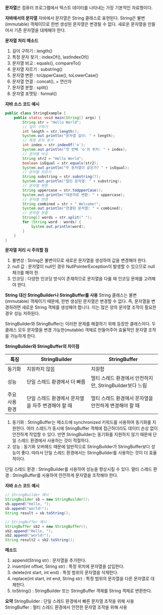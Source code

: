 **문자열**은 컴퓨터 프로그램에서 텍스트 데이터를 나타내는 가장 기본적인 자료형이다.

 **자바에서의 문자열**
자바에서 문자열은 String 클래스로 표현된다. String은 불변(immutable) 객체이므로 한번 생성된 문자열은 변경될 수 없다. 새로운 문자열을 만들어서 기존 문자열을 대체해야 한다.

**문자열 처리 메소드**
1. 길이 구하기 : length()
2. 특정 문자 찾기 : indexOf(), lastIndexOf()
3. 문자열 비교 : equals(), compareTo()
4. 문자열 자르기 : substring()
5. 문자열 변환 : toUpperCase(), toLowerCase()
6. 문자열 연결 : concat(), + 연산자
7. 문자열 분할 : split()
8. 문자열 포맷팅 : format()

**자바 소스 코드 예시**

``` java
public class StringExample {
    public static void main(String[] args) {
        String str = "Hello World";
        // 길이 구하기
        int length = str.length();
        System.out.println("문자열 길이: " + length);
        // 특정 문자 찾기
        int index = str.indexOf('o');
        System.out.println("첫 번째 'o'의 위치: " + index);
        // 문자열 비교
        String str2 = "Hello World";
        boolean isEqual = str.equals(str2);
        System.out.println("두 문자열이 같은가? " + isEqual);
        // 문자열 자르기
        String substring = str.substring(7);
        System.out.println("잘린 문자열: " + substring);
        // 문자열 변환
        String uppercase = str.toUpperCase();
        System.out.println("대문자로 변환: " + uppercase);
        // 문자열 연결
        String combined = str + " Welcome!";
        System.out.println("연결된 문자열: " + combined);
        // 문자열 분할
        String[] words = str.split(" ");
        for (String word : words) {
            System.out.println(word);
        }
    }
}
```

**문자열 처리 시 주의할 점**
1. 불변성 : String은 불변이므로 새로운 문자열을 생성하여 값을 변경해야 한다.
2. null 값 : 문자열이 null인 경우 NullPointerException이 발생할 수 있으므로 null 체크를 해야 한.
3. 인코딩 : 다양한 인코딩 방식이 존재하므로 문자열을 다룰 때 인코딩 문제를 고려해야 한다.

**String 대신 StringBuilder나 StringBuffer를 사용**
String 클래스는 불변(immutable) 객체이기 때문에, 한번 생성된 문자열은 변경할 수 없다. 즉, 문자열을 변경하려면 새로운 String 객체를 생성해야 합니다. 이는 많은 양의 문자열 조작이 필요한 경우 성능 저하된다.

StringBuilder와 StringBuffer는 이러한 문제를 해결하기 위해 등장한 클래스이다. 두 클래스 모두 문자열을 변경 가능한(mutable) 객체로 만들어주어 효율적인 문자열 조작을 가능하게 한다.

**StringBuilder와 StringBuffer의 차이점**

| 특징       | StringBuilder                | StringBuffer                          |
| -------- | ---------------------------- | ------------------------------------- |
| 동기화      | 지원하지 않음                      | 지원함                                   |
| 성능       | 단일 스레드 환경에서 더 빠름             | 멀티 스레드 환경에서 안전하지만, StringBuilder보다 느림 |
| 주요 사용 환경 | 단일 스레드 환경에서 문자열을 자주 변경해야 할 때 | 멀티 스레드 환경에서 문자열을 안전하게 변경해야 할 때        |

1. 동기화 : StringBuffer는 메소드에 synchronized 키워드를 사용하여 동기화를 지원한다. 여러 스레드가 동시에 StringBuffer 객체에 접근하더라도 데이터 손상 없이 안전하게 작업할 수 있다. 반면 StringBuilder는 동기화를 지원하지 않기 때문에 단일 스레드 환경에서 사용하는 것이 적절하다.
2. 성능 : 동기화 오버헤드 때문에 일반적으로 StringBuilder가 StringBuffer보다 성능이 좋다. 따라서 단일 스레드 환경에서는 StringBuilder를 사용하는 것이 더 효율적이다.

단일 스레드 환경 : StringBuilder를 사용하여 성능을 향상시킬 수 있다.
멀티 스레드 환경 : StringBuffer를 사용하여 안전하게 문자열을 조작해야 한다.

**자바 소스 코드 예시**

``` Java
// StringBuilder 예시
StringBuilder sb = new StringBuilder();
sb.append("Hello, ");
sb.append("world!");
String result = sb.toString();

// StringBuffer 예시
StringBuffer sb2 = new StringBuffer();
sb2.append("Hello, ");
sb2.append("world!");
String result2 = sb2.toString();
```

**메소드**
1. append(String str) : 문자열을 추가한다.
2. insert(int offset, String str) : 특정 위치에 문자열을 삽입한다.
3. delete(int start, int end) : 특정 범위의 문자열을 삭제한다.
4. replace(int start, int end, String str) : 특정 범위의 문자열을 다른 문자열로 대체한다.
5. toString() : StringBuilder 또는 StringBuffer 객체를 String 객체로 변환한다.

**요약**
StringBuilder : 단일 스레드 환경에서 빠른 문자열 조작을 위해 사용
StringBuffer : 멀티 스레드 환경에서 안전한 문자열 조작을 위해 사용

